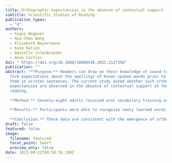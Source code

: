 ```yaml
---
title: Orthographic expectancies in the absence of contextual support
subtitle: Scientific Studies of Reading
publication_types:
  - "4"
authors:
  - Signy Wegener
  - Hua-Chen Wang
  - Elisabeth Beyersmann
  - Kate Nation
  - Danielle Colenbrander
  - Anne Castles
doi: " https://doi.org/10.1080/10888438.2022.2127356"
publication: ""
abstract: "**Purpose:** Readers can draw on their knowledge of sound-to-letter mappings to
  form expectations about the spellings of known spoken words prior to seeing
  them in written sentences. The current study asked whether such orthographic
  expectancies are observed in the absence of contextual support at the point of
  reading.
  
  **Method:** Seventy-eight adults received oral vocabulary training on 16 novel words over two days, while another set of 16 items was untrained. Following training, participants saw both trained and untrained novel words in print for the first time within a lexical recognition task. Half of the items had spellings that were predictable from their pronunciations (e.g., *nesh*), while the remainder had spellings that were less predictable from their pronunciations (e.g., *koyb*).
  
  **Results:** Participants were able to recognize newly learned words, and lexical recognition latencies displayed clear evidence of orthographic expectancies, as evidenced by a larger effect of spelling predictability for orally trained than untrained items.
  
  **Conclusion:** These data are consistent with the emergence of orthographic expectancies even when written words are first encountered in isolation."
draft: false
featured: false
image:
  filename: featured
  focal_point: Smart
  preview_only: false
date: 2022-09-22T00:50:16.199Z
---
```

